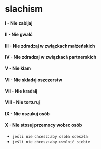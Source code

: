 # slachism

#### I    - Nie zabijaj
#### II   - Nie gwałć
#### III  - Nie zdradzaj w związkach małżeńskich
#### IV   - Nie zdradzaj w związkach partnerskich
#### V    - Nie kłam
#### VI   - Nie składaj oszczerstw
#### VII  - Nie kradnij
#### VIII - Nie torturuj
#### IX   - Nie oszukuj osób
#### X    - Nie stosuj przemocy wobec osób
- `jeśli nie chcesz`: `aby osoba odeszła`
- `jeśli nie chcesz`: `aby uwolnić siebie`
